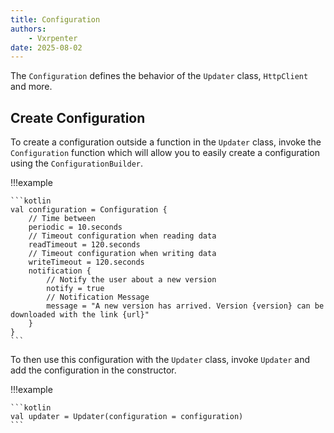 ```yaml
---
title: Configuration
authors:
    - Vxrpenter
date: 2025-08-02
---
```


The `Configuration` defines the behavior of the `Updater` class, `HttpClient` and more.

## Create Configuration

To create a configuration outside a function in the `Updater` class,
invoke the `Configuration` function which will allow you to easily create a configuration using the `ConfigurationBuilder`.

!!!example

    ```kotlin
    val configuration = Configuration {
        // Time between
        periodic = 10.seconds
        // Timeout configuration when reading data
        readTimeout = 120.seconds
        // Timeout configuration when writing data
        writeTimeout = 120.seconds
        notification {
            // Notify the user about a new version
            notify = true
            // Notification Message
            message = "A new version has arrived. Version {version} can be downloaded with the link {url}"
        }
    }
    ```

To then use this configuration with the `Updater` class, invoke `Updater` and add the configuration in the constructor.

!!!example

    ```kotlin
    val updater = Updater(configuration = configuration)
    ```